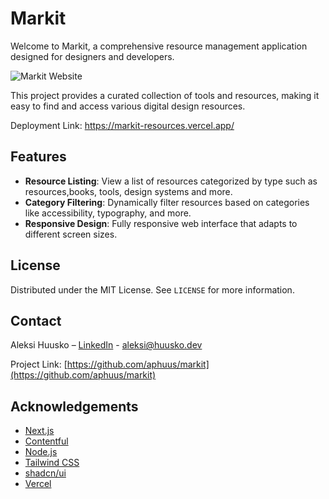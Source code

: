 # Markit

Welcome to Markit, a comprehensive resource management application designed for designers and developers.

![Markit Website](https://github.com/aphuus/markit/assets/73286833/eb1ccd18-baae-49b6-9c80-43841dc9d23f)

This project provides a curated collection of tools and resources, making it easy to find and access various digital design resources.

Deployment Link: <a href="https://markit-resources.vercel.app/" target="_blank">https://markit-resources.vercel.app/</a>

## Features

- **Resource Listing**: View a list of resources categorized by type such as resources,books, tools, design systems and more.
- **Category Filtering**: Dynamically filter resources based on categories like accessibility, typography, and more.
- **Responsive Design**: Fully responsive web interface that adapts to different screen sizes.

## License

Distributed under the MIT License. See `LICENSE` for more information.

## Contact

Aleksi Huusko – [LinkedIn](https://www.linkedin.com/in/aleksihuusko/) - aleksi@huusko.dev

Project Link: [https://github.com/aphuus/markit](https://github.com/aphuus/markit)

## Acknowledgements

- [Next.js](https://nextjs.org/)
- [Contentful](https://www.contentful.com/)
- [Node.js](https://nodejs.org/)
- [Tailwind CSS](https://tailwindcss.com/)
- [shadcn/ui](https://ui.shadcn.com/)
- [Vercel](https://vercel.com/)
